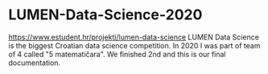 # LUMEN-Data-Science-2020
https://www.estudent.hr/projekti/lumen-data-science
LUMEN Data Science is the biggest Croatian data science competition. In 2020 I was part of team of 4 called "5 matematičara". We finished 2nd and this is our final documentation.
